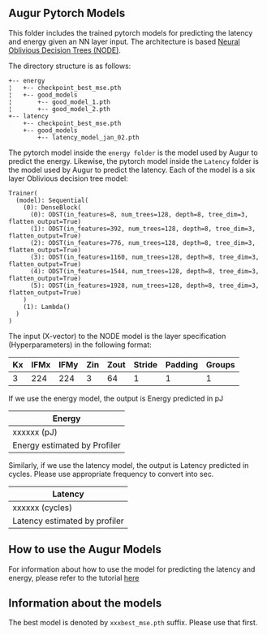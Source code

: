 ## Augur Pytorch Models

This folder includes the trained pytorch models for predicting the latency and energy given an NN layer input. The architecture is based [Neural Oblivious Decision Trees (NODE)](https://arxiv.org/pdf/1909.06312.pdf).

The directory structure is as follows:

```
+-- energy
¦   +-- checkpoint_best_mse.pth
¦   +-- good_models
¦       +-- good_model_1.pth
¦       +-- good_model_2.pth
+-- latency
    +-- checkpoint_best_mse.pth
    +-- good_models
        +-- latency_model_jan_02.pth
```

The pytorch model inside the `energy folder` is the model used by Augur to predict the energy. Likewise, the pytorch model inside the `Latency` folder is
the model used by Augur to predict the latency. Each of the model is a six layer Oblivious decision tree model:
```
Trainer(
  (model): Sequential(
    (0): DenseBlock(
      (0): ODST(in_features=8, num_trees=128, depth=8, tree_dim=3, flatten_output=True)
      (1): ODST(in_features=392, num_trees=128, depth=8, tree_dim=3, flatten_output=True)
      (2): ODST(in_features=776, num_trees=128, depth=8, tree_dim=3, flatten_output=True)
      (3): ODST(in_features=1160, num_trees=128, depth=8, tree_dim=3, flatten_output=True)
      (4): ODST(in_features=1544, num_trees=128, depth=8, tree_dim=3, flatten_output=True)
      (5): ODST(in_features=1928, num_trees=128, depth=8, tree_dim=3, flatten_output=True)
    )
    (1): Lambda()
  )
)
```

The input (X-vector) to the NODE model is the layer specification (Hyperparameters) in the following format:

| Kx          | IFMx        | IFMy         | Zin              | Zout              | Stride | Padding | Groups      | 
|-------------|-------------|--------------|------------------|-------------------|--------|---------|-------------|
| 3           | 224         | 224          | 3                | 64                | 1      | 1       | 1           |


If we use the energy model, the output is Energy predicted in pJ

| Energy                              |
|-------------------------------------|
| xxxxxx (pJ)                         |
| Energy estimated by Profiler |

Similarly, if we use the latency model, the output is Latency predicted in cycles. Please use appropriate frequency to convert into sec.

| Latency                              |
|--------------------------------------|
| xxxxxx (cycles)                      |
| Latency estimated by profiler |

## How to use the Augur Models

For information about how to use the model for predicting the latency and energy, please refer to the tutorial [here](https://github.com/facebookresearch/Augur/blob/main/tutorials/tutorial_augur_test_networks.ipynb)

## Information about the models

The best model is denoted by `xxxbest_mse.pth` suffix. Please use that first.

